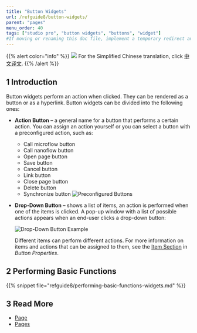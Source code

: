 ```yaml
---
title: "Button Widgets"
url: /refguide8/button-widgets/
parent: "pages"
menu_order: 40
tags: ["studio pro", "button widgets", "buttons", "widget"]
#If moving or renaming this doc file, implement a temporary redirect and let the respective team know they should update the URL in the product. See Mapping to Products for more details.
---
```


{{% alert color="info" %}}
<img src="attachments/chinese-translation/china.png" style="display: inline-block; margin: 0" /> For the Simplified Chinese translation, click [中文译文](https://cdn.mendix.tencent-cloud.com/documentation/refguide8/button-widgets.pdf).
{{% /alert %}}

## 1 Introduction

Button widgets perform an action when clicked. They can be rendered as a button or as a hyperlink. Button widgets can be divided into the following ones:

* **Action Button** – a general name for a button that performs a certain action. You can assign an action yourself or you can select a button with a preconfigured action, such as: 
  * Call microflow button
  * Call nanoflow button
  * Open page button
  * Save button
  * Cancel button
  * Link button
  * Close page button
  * Delete button
  * Synchronize button
	![Preconfigured Buttons](/attachments/refguide8/modeling/pages/button-widgets/preconfigured-action-button.png)
  
* **Drop-Down Button** – shows a list of items, an action is performed when one of the items is clicked. A pop-up window with a list of possible actions appears when an end-user clicks a drop-down button:

	![Drop-Down Button Example](/attachments/refguide8/modeling/pages/button-widgets/drop-down-example.png)

  Different items can perform different actions. For more information on items and actions that can be assigned to them, see the [Item Section](/refguide8/button-properties/#items) in *Button Properties*.  

## 2 Performing Basic Functions

{{% snippet file="refguide8/performing-basic-functions-widgets.md" %}}

## 3 Read More

* [Page](/refguide8/page/)
* [Pages](/refguide8/pages/)
